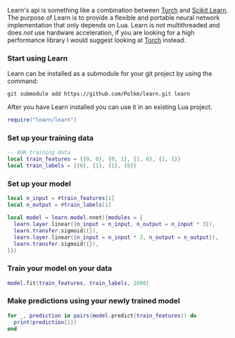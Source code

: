 Learn's api is something like a combination between [Torch](http://torch.ch/) and [Scikit Learn](http://scikit-learn.org/stable/). The purpose of Learn is to provide a flexible and portable neural network implementation that only depends on Lua. Learn is *not* multithreaded and does *not* use hardware acceleration, if you are looking for a high performance library I would suggest looking at [Torch](http://torch.ch/) instead.

### Start using Learn
Learn can be installed as a submodule for your git project by using the command:
```
git submodule add https://github.com/Polkm/learn.git learn
```

After you have Learn installed you can use it in an existing Lua project.
```lua
require("learn/learn")
```

### Set up your training data
```lua
-- XOR training data
local train_features = {{0, 0}, {0, 1}, {1, 0}, {1, 1}}
local train_labels = {{0}, {1}, {1}, {0}}
```

### Set up your model
```lua
local n_input = #train_features[1]
local n_output = #train_labels[1]

local model = learn.model.nnet({modules = {
  learn.layer.linear({n_input = n_input, n_output = n_input * 3}),
  learn.transfer.sigmoid({}),
  learn.layer.linear({n_input = n_input * 3, n_output = n_output}),
  learn.transfer.sigmoid({}),
}})
```

### Train your model on your data
```lua
model.fit(train_features, train_labels, 1000)
```

### Make predictions using your newly trained model
```lua
for _, prediction in pairs(model.predict(train_features)) do
  print(prediction[1])
end
```
